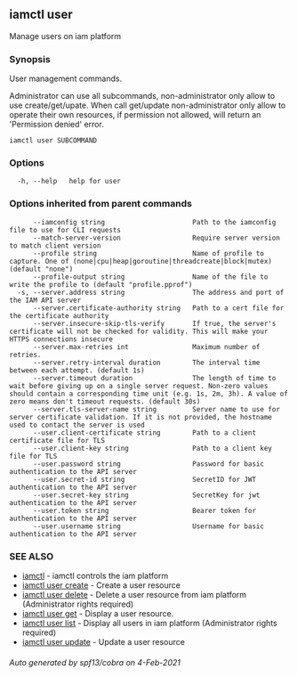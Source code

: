 ## iamctl user

Manage users on iam platform

### Synopsis

User management commands.
  
 Administrator can use all subcommands, non-administrator only allow to use create/get/upate. When call get/update non-administrator only allow to operate their own resources, if permission not allowed, will return an 'Permission denied' error.

```
iamctl user SUBCOMMAND
```

### Options

```
  -h, --help   help for user
```

### Options inherited from parent commands

```
      --iamconfig string                      Path to the iamconfig file to use for CLI requests
      --match-server-version                  Require server version to match client version
      --profile string                        Name of profile to capture. One of (none|cpu|heap|goroutine|threadcreate|block|mutex) (default "none")
      --profile-output string                 Name of the file to write the profile to (default "profile.pprof")
  -s, --server.address string                 The address and port of the IAM API server
      --server.certificate-authority string   Path to a cert file for the certificate authority
      --server.insecure-skip-tls-verify       If true, the server's certificate will not be checked for validity. This will make your HTTPS connections insecure
      --server.max-retries int                Maximum number of retries.
      --server.retry-interval duration        The interval time between each attempt. (default 1s)
      --server.timeout duration               The length of time to wait before giving up on a single server request. Non-zero values should contain a corresponding time unit (e.g. 1s, 2m, 3h). A value of zero means don't timeout requests. (default 30s)
      --server.tls-server-name string         Server name to use for server certificate validation. If it is not provided, the hostname used to contact the server is used
      --user.client-certificate string        Path to a client certificate file for TLS
      --user.client-key string                Path to a client key file for TLS
      --user.password string                  Password for basic authentication to the API server
      --user.secret-id string                 SecretID for JWT authentication to the API server
      --user.secret-key string                SecretKey for jwt authentication to the API server
      --user.token string                     Bearer token for authentication to the API server
      --user.username string                  Username for basic authentication to the API server
```

### SEE ALSO

* [iamctl](iamctl.md)	 - iamctl controls the iam platform
* [iamctl user create](iamctl_user_create.md)	 - Create a user resource
* [iamctl user delete](iamctl_user_delete.md)	 - Delete a user resource from iam platform (Administrator rights required)
* [iamctl user get](iamctl_user_get.md)	 - Display a user resource.
* [iamctl user list](iamctl_user_list.md)	 - Display all users in iam platform (Administrator rights required)
* [iamctl user update](iamctl_user_update.md)	 - Update a user resource

###### Auto generated by spf13/cobra on 4-Feb-2021
